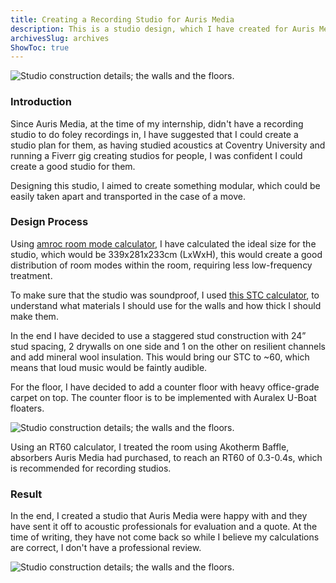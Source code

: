 ```yaml
---
title: Creating a Recording Studio for Auris Media
description: This is a studio design, which I have created for Auris Media.
archivesSlug: archives
ShowToc: true
---
```

<img src="/images/am-studio.png" alt="Studio construction details; the walls and the floors." >

### Introduction
Since Auris Media, at the time of my internship, didn't have a recording studio to do foley recordings in, I have suggested that I could create a studio plan for them, as having studied acoustics at Coventry University and running a Fiverr gig creating studios for people, I was confident I could create a good studio for them.

Designing this studio, I aimed to create something modular, which could be easily taken apart and transported in the case of a move.

### Design Process
Using <a href="https://amcoustics.com/tools/amroc" rel="noopener" target="_blank" >amroc room mode calculator</a>, I have calculated the ideal size for the studio, which would be 339x281x233cm (LxWxH), this would create a good distribution of room modes within the room, requiring less low-frequency treatment.

To make sure that the studio was soundproof, I used <a href="https://amcoustics.com/tools/amroc" rel="noopener" target="_blank" >this STC calculator</a>, to understand what materials I should use for the walls and how thick I should make them.

In the end I have decided to use a staggered stud construction with 24” stud spacing, 2 drywalls on one side and 1 on the other on resilient channels and add mineral wool insulation. This would bring our STC to ~60, which means that loud music would be faintly audible.

For the floor, I have decided to add a counter floor with heavy office-grade carpet on top. The counter floor is to be implemented with Auralex U-Boat floaters.

<img src="/images/am-studio-details.png" alt="Studio construction details; the walls and the floors." >

Using an RT60 calculator, I treated the room using Akotherm Baffle, absorbers Auris Media had purchased, to reach an RT60 of 0.3-0.4s, which is recommended for recording studios.

### Result

In the end, I created a studio that Auris Media were happy with and they have sent it off to acoustic professionals for evaluation and a quote. At the time of writing, they have not come back so while I believe my calculations are correct, I don't have a professional review.

<img src="/images/am-studio-close.png" alt="Studio construction details; the walls and the floors." >